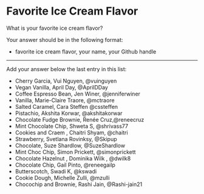 # Favorite Ice Cream Flavor

What is your favorite ice cream flavor?

Your answer should be in the following format:

- favorite ice cream flavor, your name, your Github handle

---

Add your answer below the last entry in this list:

- Cherry Garcia, Vui Nguyen, @vuinguyen
- Vegan Vanilla, April Day, @AprilDDay
- Coffee Espresso Bean, Jen Winer, @jenniferwiner
- Vanilla, Marie-Claire Traore, @mctraore
- Salted Caramel, Cara Steffen @cssteffen
- Pistachio, Akshita Korwar, @akshitakorwar
- Chocolate Fudge Brownie, Renée Cruz,@reneecruz
- Mint Chocolate Chip, Shweta S, @shrivass77
- Cookies and Craem , Chaitri Shyam, @chaitri
- Strawberry, Svetlana Rovinksy, @Skipup
- Chocolate, Suze Shardlow, @SuzeShardlow
- Mint Choc Chip, Simon Prickett, @simonprickett
- Chocolate Hazelnut , Dominika Wilk , @dwilk8
- Chocolate Chip, Gail Pinto, @reneegailp
- Butterscotch, Swadi K, @kswadi
- Cookie Dough, Michelle Zulli, @mzulli
- Chocochip and Brownie, Rashi Jain, @Rashi-jain21
